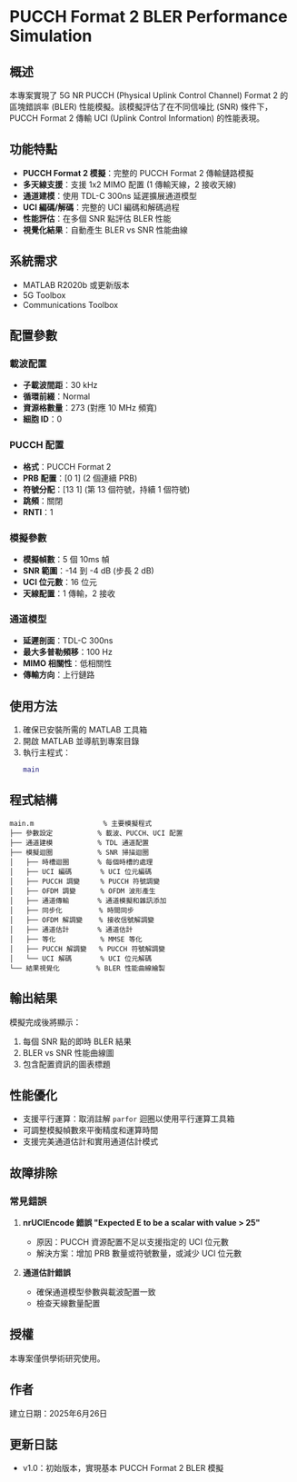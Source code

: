 # PUCCH Format 2 BLER Performance Simulation

## 概述

本專案實現了 5G NR PUCCH (Physical Uplink Control Channel) Format 2 的區塊錯誤率 (BLER) 性能模擬。該模擬評估了在不同信噪比 (SNR) 條件下，PUCCH Format 2 傳輸 UCI (Uplink Control Information) 的性能表現。

## 功能特點

- **PUCCH Format 2 模擬**：完整的 PUCCH Format 2 傳輸鏈路模擬
- **多天線支援**：支援 1x2 MIMO 配置 (1 傳輸天線，2 接收天線)
- **通道建模**：使用 TDL-C 300ns 延遲擴展通道模型
- **UCI 編碼/解碼**：完整的 UCI 編碼和解碼過程
- **性能評估**：在多個 SNR 點評估 BLER 性能
- **視覺化結果**：自動產生 BLER vs SNR 性能曲線

## 系統需求

- MATLAB R2020b 或更新版本
- 5G Toolbox
- Communications Toolbox

## 配置參數

### 載波配置
- **子載波間距**：30 kHz
- **循環前綴**：Normal
- **資源格數量**：273 (對應 10 MHz 頻寬)
- **細胞 ID**：0

### PUCCH 配置
- **格式**：PUCCH Format 2
- **PRB 配置**：[0 1] (2 個連續 PRB)
- **符號分配**：[13 1] (第 13 個符號，持續 1 個符號)
- **跳頻**：關閉
- **RNTI**：1

### 模擬參數
- **模擬幀數**：5 個 10ms 幀
- **SNR 範圍**：-14 到 -4 dB (步長 2 dB)
- **UCI 位元數**：16 位元
- **天線配置**：1 傳輸，2 接收

### 通道模型
- **延遲剖面**：TDL-C 300ns
- **最大多普勒頻移**：100 Hz
- **MIMO 相關性**：低相關性
- **傳輸方向**：上行鏈路

## 使用方法

1. 確保已安裝所需的 MATLAB 工具箱
2. 開啟 MATLAB 並導航到專案目錄
3. 執行主程式：
   ```matlab
   main
   ```

## 程式結構

```
main.m                 % 主要模擬程式
├── 參數設定           % 載波、PUCCH、UCI 配置
├── 通道建模           % TDL 通道配置
├── 模擬迴圈           % SNR 掃描迴圈
│   ├── 時槽迴圈       % 每個時槽的處理
│   ├── UCI 編碼       % UCI 位元編碼
│   ├── PUCCH 調變     % PUCCH 符號調變
│   ├── OFDM 調變      % OFDM 波形產生
│   ├── 通道傳輸       % 通道模擬和雜訊添加
│   ├── 同步化         % 時間同步
│   ├── OFDM 解調變    % 接收信號解調變
│   ├── 通道估計       % 通道估計
│   ├── 等化           % MMSE 等化
│   ├── PUCCH 解調變   % PUCCH 符號解調變
│   └── UCI 解碼       % UCI 位元解碼
└── 結果視覺化         % BLER 性能曲線繪製
```

## 輸出結果

模擬完成後將顯示：
1. 每個 SNR 點的即時 BLER 結果
2. BLER vs SNR 性能曲線圖
3. 包含配置資訊的圖表標題

## 性能優化

- 支援平行運算：取消註解 `parfor` 迴圈以使用平行運算工具箱
- 可調整模擬幀數來平衡精度和運算時間
- 支援完美通道估計和實用通道估計模式

## 故障排除

### 常見錯誤

1. **nrUCIEncode 錯誤 "Expected E to be a scalar with value > 25"**
   - 原因：PUCCH 資源配置不足以支援指定的 UCI 位元數
   - 解決方案：增加 PRB 數量或符號數量，或減少 UCI 位元數

2. **通道估計錯誤**
   - 確保通道模型參數與載波配置一致
   - 檢查天線數量配置

## 授權

本專案僅供學術研究使用。

## 作者

建立日期：2025年6月26日

## 更新日誌

- v1.0：初始版本，實現基本 PUCCH Format 2 BLER 模擬
